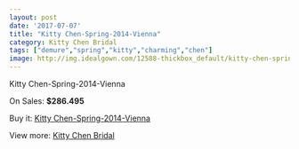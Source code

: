 ```yaml
---
layout: post
date: '2017-07-07'
title: "Kitty Chen-Spring-2014-Vienna"
category: Kitty Chen Bridal
tags: ["demure","spring","kitty","charming","chen"]
image: http://img.idealgown.com/12588-thickbox_default/kitty-chen-spring-2014-vienna.jpg
---
```

Kitty Chen-Spring-2014-Vienna

On Sales: **$286.495**
<a href="https://www.idealgown.com/en/kitty-chen-bridal/5069-kitty-chen-spring-2014-vienna.html"><amp-img layout="responsive" width="600" height="600" src="//img.idealgown.com/12588-thickbox_default/kitty-chen-spring-2014-vienna.jpg" alt="Kitty Chen-Spring-2014-Vienna 0" /></a>
<a href="https://www.idealgown.com/en/kitty-chen-bridal/5069-kitty-chen-spring-2014-vienna.html"><amp-img layout="responsive" width="600" height="600" src="//img.idealgown.com/12589-thickbox_default/kitty-chen-spring-2014-vienna.jpg" alt="Kitty Chen-Spring-2014-Vienna 1" /></a>

Buy it: [Kitty Chen-Spring-2014-Vienna](https://www.idealgown.com/en/kitty-chen-bridal/5069-kitty-chen-spring-2014-vienna.html "Kitty Chen-Spring-2014-Vienna")

View more: [Kitty Chen Bridal](https://www.idealgown.com/en/65-kitty-chen-bridal "Kitty Chen Bridal")